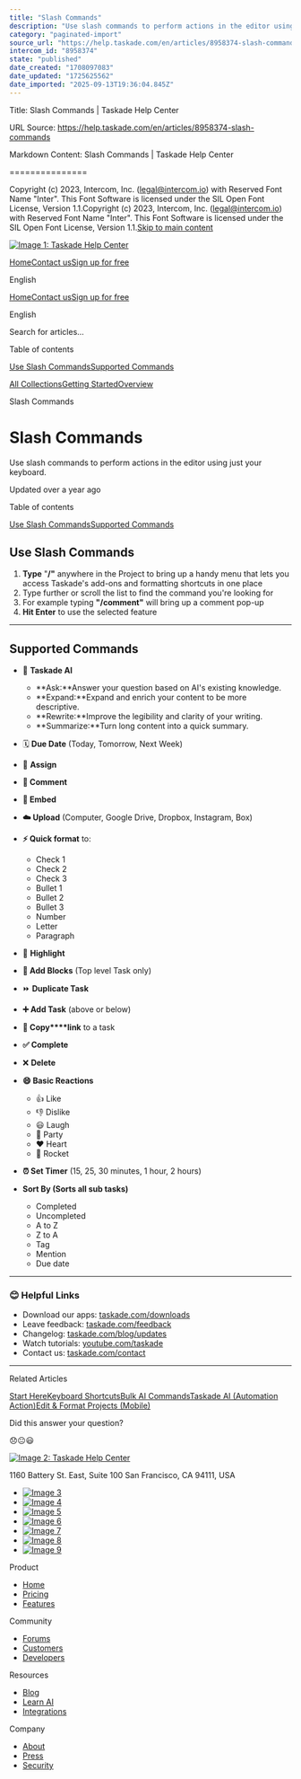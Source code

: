 ```yaml
---
title: "Slash Commands"
description: "Use slash commands to perform actions in the editor using just your keyboard."
category: "paginated-import"
source_url: "https://help.taskade.com/en/articles/8958374-slash-commands"
intercom_id: "8958374"
state: "published"
date_created: "1708097083"
date_updated: "1725625562"
date_imported: "2025-09-13T19:36:04.845Z"
---
```


Title: Slash Commands | Taskade Help Center

URL Source: https://help.taskade.com/en/articles/8958374-slash-commands

Markdown Content:
Slash Commands | Taskade Help Center

===============

Copyright (c) 2023, Intercom, Inc. (legal@intercom.io) with Reserved Font Name "Inter". This Font Software is licensed under the SIL Open Font License, Version 1.1.Copyright (c) 2023, Intercom, Inc. (legal@intercom.io) with Reserved Font Name "Inter". This Font Software is licensed under the SIL Open Font License, Version 1.1.[Skip to main content](https://help.taskade.com/en/articles/8958374-slash-commands#main-content)

[![Image 1: Taskade Help Center](https://downloads.intercomcdn.com/i/o/490280/d14603621e78c833c2d0e66f/2d1230f35f3009fff25b2989e93312a5.png)](https://help.taskade.com/en/)

[Home](https://www.taskade.com/)[Contact us](https://www.taskade.com/contact)[Sign up for free](https://www.taskade.com/signup)

English

[Home](https://www.taskade.com/)[Contact us](https://www.taskade.com/contact)[Sign up for free](https://www.taskade.com/signup)

English

Search for articles... 

Table of contents

[Use Slash Commands](https://help.taskade.com/en/articles/8958374-slash-commands#h_542a2f991a)[Supported Commands](https://help.taskade.com/en/articles/8958374-slash-commands#h_b86f75515a)

[All Collections](https://help.taskade.com/en/)[Getting Started](https://help.taskade.com/en/collections/8400675-getting-started)[Overview](https://help.taskade.com/en/collections/8400676-overview)

Slash Commands

Slash Commands
==============

Use slash commands to perform actions in the editor using just your keyboard.

Updated over a year ago

Table of contents

[Use Slash Commands](https://help.taskade.com/en/articles/8958374-slash-commands#h_542a2f991a)[Supported Commands](https://help.taskade.com/en/articles/8958374-slash-commands#h_b86f75515a)

**Use Slash Commands**
----------------------

1.   **Type** "**/"** anywhere in the Project to bring up a handy menu that lets you access Taskade's add-ons and formatting shortcuts in one place 
2.   Type further or scroll the list to find the command you're looking for 
3.   For example typing **"/comment"** will bring up a comment pop-up 
4.   **Hit Enter** to use the selected feature 

* * *

**Supported Commands**
----------------------

*   🤖 **Taskade AI** 

    *   **Ask:**Answer your question based on AI's existing knowledge. 
    *   **Expand:**Expand and enrich your content to be more descriptive. 
    *   **Rewrite:**Improve the legibility and clarity of your writing. 
    *   **Summarize:**Turn long content into a quick summary. 

*   🗓️ **Due Date** (Today, Tomorrow, Next Week) 
*   👤 **Assign** 
*   **💬 Comment** 
*   **🔗 Embed** 
*   **☁️ Upload** (Computer, Google Drive, Dropbox, Instagram, Box) 
*   **⚡ Quick format** to: 

    *   Check 1 
    *   Check 2 
    *   Check 3 
    *   Bullet 1 
    *   Bullet 2 
    *   Bullet 3 
    *   Number 
    *   Letter 
    *   Paragraph 

*   🎨 **Highlight** 
*   **🧱 Add Blocks** (Top level Task only) 
*   ⏩ **Duplicate Task** 
*   **➕ Add Task** (above or below) 
*   **🔗 Copy****link** to a task 
*   **✅ Complete** 
*   ❌ **Delete** 
*   **😄 Basic Reactions** 

    *   👍 Like 
    *   👎 Dislike 
    *   😃 Laugh 
    *   🎉 Party 
    *   ❤️ Heart 
    *   🚀 Rocket 

*   **⏰ Set Timer** (15, 25, 30 minutes, 1 hour, 2 hours) 
*   **Sort By (Sorts all sub tasks)** 

    *   Completed 
    *   Uncompleted 
    *   A to Z 
    *   Z to A 
    *   Tag 
    *   Mention 
    *   Due date 

* * *

### 😊 Helpful Links

*   Download our apps: [taskade.com/downloads](https://taskade.com/downloads) 
*   Leave feedback: [taskade.com/feedback](https://taskade.com/feedback) 
*   Changelog: [taskade.com/blog/updates](https://taskade.com/blog/updates) 
*   Watch tutorials: [youtube.com/taskade](https://youtube.com/taskade) 
*   Contact us: [taskade.com/contact](https://taskade.com/contact) 

* * *

Related Articles

[Start Here](https://help.taskade.com/en/articles/8958369-start-here)[Keyboard Shortcuts](https://help.taskade.com/en/articles/8958405-keyboard-shortcuts)[Bulk AI Commands](https://help.taskade.com/en/articles/8958454-bulk-ai-commands)[Taskade AI (Automation Action)](https://help.taskade.com/en/articles/8958472-taskade-ai-automation-action)[Edit & Format Projects (Mobile)](https://help.taskade.com/en/articles/8958563-edit-format-projects-mobile)

Did this answer your question?

😞😐😃

[![Image 2: Taskade Help Center](https://downloads.intercomcdn.com/i/o/566097/5267af56373cca21ec2cea67/2d1230f35f3009fff25b2989e93312a5.png)](https://help.taskade.com/en/)

11‌60 Battery St. East, Suite 100 San‌ Francisco, CA 94111, USA

*   [![Image 3](https://intercom.help/taskade/assets/svg/icon:social-linkedin/ffffff)](https://www.linkedin.com/company/taskade/)
*   [![Image 4](https://intercom.help/taskade/assets/svg/icon:social-facebook/ffffff)](https://www.facebook.com/taskade)
*   [![Image 5](https://intercom.help/taskade/assets/svg/icon:social-github/ffffff)](https://github.com/taskade)
*   [![Image 6](https://intercom.help/taskade/assets/svg/icon:social-instagram/ffffff)](https://www.instagram.com/taskade)
*   [![Image 7](https://intercom.help/taskade/assets/svg/icon:social-youtube/ffffff)](https://www.youtube.com/taskade)
*   [![Image 8](https://intercom.help/taskade/assets/svg/icon:social-reddit/ffffff)](https://www.reddit.com/r/taskade)
*   [![Image 9](https://intercom.help/taskade/assets/svg/icon:social-twitter-x/ffffff)](https://www.twitter.com/taskade)

Product

*   [Home](https://www.taskade.com/)
*   [Pricing](https://www.taskade.com/pricing)
*   [Features](https://www.taskade.com/features)

Community

*   [Forums](https://www.taskade.com/community)
*   [Customers](https://taskade.com/reviews)
*   [Developers](https://developers.taskade.com/)

Resources

*   [Blog](https://www.taskade.com/blog/)
*   [Learn AI](https://www.taskade.com/learn)
*   [Integrations](https://www.taskade.com/integrations)

Company

*   [About](https://www.taskade.com/about)
*   [Press](https://www.taskade.com/press)
*   [Security](https://www.taskade.com/security)
